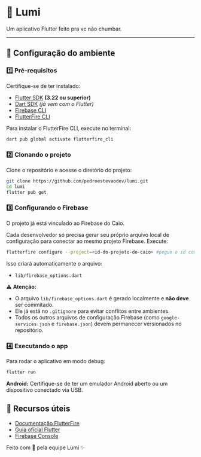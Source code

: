 # 🚀 Lumi

Um aplicativo Flutter feito pra vc não chumbar.

-----

## 🧩 Configuração do ambiente

### 1️⃣ Pré-requisitos

Certifique-se de ter instalado:

  - [Flutter SDK](https://flutter.dev/docs/get-started/install) **(3.22 ou superior)**
  - [Dart SDK](https://dart.dev/get-dart) *(já vem com o Flutter)*
  - [Firebase CLI](https://firebase.google.com/docs/cli)
  - [FlutterFire CLI](https://firebase.flutter.dev/docs/cli/)

Para instalar o FlutterFire CLI, execute no terminal:

```bash
dart pub global activate flutterfire_cli
```

### 2️⃣ Clonando o projeto

Clone o repositório e acesse o diretório do projeto:

```bash
git clone https://github.com/pedroestevaodev/lumi.git
cd lumi
flutter pub get
```

### 3️⃣ Configurando o Firebase

O projeto já está vinculado ao Firebase do Caio.

Cada desenvolvedor só precisa gerar seu próprio arquivo local de configuração para conectar ao mesmo projeto Firebase.
Execute:

```bash
flutterfire configure --project=<id-do-projeto-do-caio> #pegue o id com o Caio ou no Grupo do Wzp
```

Isso criará automaticamente o arquivo:

  - `lib/firebase_options.dart`

⚠️ **Atenção:**

  - O arquivo `lib/firebase_options.dart` é gerado localmente e **não deve** ser commitado.
  - Ele já está no `.gitignore` para evitar conflitos entre ambientes.
  - Todos os outros arquivos de configuração Firebase (como `google-services.json` e `firebase.json`) devem permanecer versionados no repositório.

### 4️⃣ Executando o app

Para rodar o aplicativo em modo debug:

```bash
flutter run
```

**Android:**
Certifique-se de ter um emulador Android aberto ou um dispositivo conectado via USB.

## 🔗 Recursos úteis

  - [Documentação FlutterFire](https://firebase.flutter.dev/docs/overview)
  - [Guia oficial Flutter](https://flutter.dev/docs)
  - [Firebase Console](https://console.firebase.google.com/)

Feito com 💙 pela equipe Lumi ✨